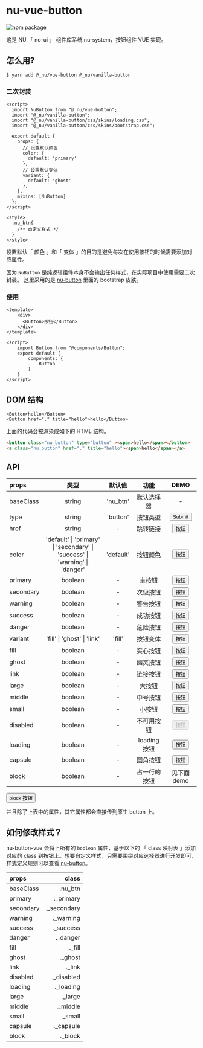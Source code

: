 # nu-vue-button

[![npm package][npm-badge]][npm]

[npm-badge]: https://img.shields.io/npm/v/npm-package.png?style=flat-square
[npm]: https://www.npmjs.org/package/@_nu/vue-button

<ClientOnly>
<ButtonDemo/>
</ClientOnly>

这是 NU 「 no-ui 」 组件库系统 nu-system，按钮组件 VUE 实现。

## 怎么用?

```bash
$ yarn add @_nu/vue-button @_nu/vanilla-button
```

### 二次封装

```vue  
<script>
  import NuButton from "@_nu/vue-button";
  import "@_nu/vanilla-button";
  import "@_nu/vanilla-button/css/skins/loading.css";
  import "@_nu/vanilla-button/css/skins/bootstrap.css";

  export default {
    props: {
      // 设置默认颜色
      color: {
        default: 'primary'
      },
      // 设置默认变体
      variant: {
        default: 'ghost'
      },
    },
    mixins: [NuButton]
  };
</script>

<style>
  .nu_btn{
    /** 自定义样式 */
  }
</style>
```

设置默认「 颜色 」和「 变体 」的目的是避免每次在使用按钮的时候需要添加对应属性。

因为 `NuButton` 是纯逻辑组件本身不会输出任何样式，在实际项目中使用需要二次封装。
这里采用的是 [nu-button](https://nu-system.github.io/vanilla/button/) 里面的 bootstrap 皮肤。

### 使用

```vue  
<template>
    <div>
      <Button>按钮</Button>
    </div>  
</template>

<script>
    import Button from "@components/Button";
    export default {
        components: {
            Button
        }
    }
</script>
```

## DOM 结构

```VUE
<Button>hello</Button>
<Button href="." title="hello">hello</Button>
```

上面的代码会被渲染成如下的 HTML 结构。

```HTML
<button class="nu_button" type="button" ><span>hello</span></button>
<a class="nu_button" href="." title="hello"><span>hello</span></a>
```

## API

| props   | 类型 | 默认值 | 功能 | DEMO |
|:-----|:-----:|:-----:|:-----:|:-----:|
| baseClass |  string | 'nu_btn' | 默认选择器 | - |
| type |  string | 'button' | 按钮类型 | <ClientOnly><Button type="submit">Submit</Button></ClientOnly> |
| href |  string | - | 跳转链接|<ClientOnly><Button href=".">按钮</Button></ClientOnly> |
| color| 'default' &#124; 'primary' &#124; 'secondary' &#124; <br/> 'success' &#124; 'warning' &#124; 'danger' |  'default' | 按钮颜色 | <ClientOnly><Button>按钮</Button></ClientOnly> |
| primary |  boolean | - | 主按钮 | <ClientOnly><Button primary>按钮</Button></ClientOnly> |
| secondary |  boolean | - | 次级按钮 | <ClientOnly><Button secondary>按钮</Button></ClientOnly> |
| warning |  boolean | - | 警告按钮 | <ClientOnly><Button warning>按钮</Button></ClientOnly> |
| success |  boolean | - | 成功按钮 | <ClientOnly><Button success>按钮</Button></ClientOnly> |
| danger |  boolean | - | 危险按钮 | <ClientOnly><Button danger>按钮</Button></ClientOnly> |
| variant| 'fill' &#124; 'ghost' &#124; 'link' | 'fill' | 按钮变体 | <ClientOnly><Button>按钮</Button></ClientOnly> |
| fill | boolean | - | 实心按钮 | <ClientOnly><Button>按钮</Button></ClientOnly> |
| ghost |  boolean | - | 幽灵按钮 | <ClientOnly><Button ghost>按钮</Button></ClientOnly> |
| link |  boolean | - | 链接按钮 | <ClientOnly><Button link>按钮</Button></ClientOnly> |
| large |  boolean | - | 大按钮 | <ClientOnly><Button large>按钮</Button></ClientOnly> |
| middle |  boolean | - | 中号按钮 | <ClientOnly><Button middle>按钮</Button></ClientOnly> |
| small |  boolean | - | 小按钮 | <ClientOnly><Button small>按钮</Button></ClientOnly> |
| disabled |  boolean | - | 不可用按钮|<ClientOnly><Button disabled>按钮</Button></ClientOnly> |
| loading |  boolean | - | loading按钮|<ClientOnly><Button loading>按钮</Button></ClientOnly> |
| capsule |  boolean | - | 圆角按钮|<ClientOnly><Button capsule>按钮</Button></ClientOnly> |
| block |  boolean | - | 占一行的按钮| 见下面demo |

<ClientOnly>
<Button block> block 按钮</Button>
</ClientOnly>

并且除了上表中的属性，其它属性都会直接传到原生 button 上。

## 如何修改样式？

nu-button-vue 会将上所有的 `boolean` 属性，基于以下的 「 class 映射表 」添加对应的 class 到按钮上。想要自定义样式，只需要围绕对应选择器进行开发即可, 样式定义规则可以查看 [nu-button](https://yued-fe.github.io/nu-system/packages/button/)。

| props |  class |
|:----------|------:|
| baseClass | .nu_btn |
| primary | ._primary |
| secondary | ._secondary |
| warning | ._warning |
| success | ._success |
| danger | ._danger |
| fill | ._fill |
| ghost | ._ghost |
| link | ._link |
| disabled | ._disabled |
| loading | ._loading |
| large | ._large |
| middle | ._middle |
| small | ._small |
| capsule | ._capsule |
| block | ._block |
